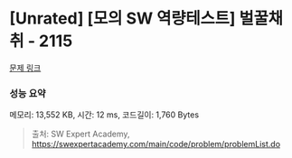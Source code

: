 # [Unrated] [모의 SW 역량테스트] 벌꿀채취 - 2115 

[문제 링크](https://swexpertacademy.com/main/code/problem/problemDetail.do?contestProbId=AV5V4A46AdIDFAWu) 

### 성능 요약

메모리: 13,552 KB, 시간: 12 ms, 코드길이: 1,760 Bytes



> 출처: SW Expert Academy, https://swexpertacademy.com/main/code/problem/problemList.do